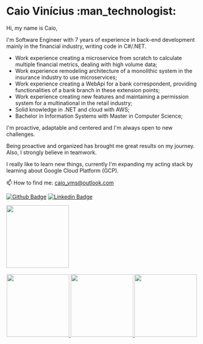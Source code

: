 <H1> Caio Vinícius :man_technologist: </H1>

Hi, my name is Caio, 

I'm Software Engineer with 7 years of experience in back-end development mainly in the financial industry, writing code in C#/.NET.

  - Work experience creating a microservice from scratch to calculate multiple financial metrics, dealing with high volume data;
  - Work experience remodeling architecture of a monolithic system in the insurance industry to use microservices;
  - Work experience creating a WebApi for a bank correspondent, providing functionalities of a bank branch in these extension points;
  - Work experience creating new features and maintaining a permission system for a multinational in the retail industry;
  - Solid knowledge in .NET and cloud with AWS;
  - Bachelor in Information Systems with Master in Computer Science;

I'm proactive, adaptable and centered and I'm always open to new challenges. 

Being proactive and organized has brought me great results on my journey. Also, I strongly believe in teamwork.

I really like to learn new things, currently I'm expanding my acting stack by learning about Google Cloud Platform (GCP).

📫 How to find me: caio_vms@outlook.com

[![Github Badge](https://img.shields.io/badge/-Github-000?style=flat-square&logo=Github&logoColor=white&link=https://github.com/caiovms)](https://github.com/caiovms)
[![Linkedin Badge](https://img.shields.io/badge/-LinkedIn-blue?style=flat-square&logo=Linkedin&logoColor=white&link=https://www.linkedin.com/in/caioviniciusmenesessilva/)](https://www.linkedin.com/in/caioviniciusmenesessilva/)

<div>
  <a align="center" href="https://github.com/caiovms">
  <img height="165em" src="https://github-readme-stats.vercel.app/api?username=caiovms&show_icons=true&include_all_commits=true&count_private=true&hide_border=false&theme=tokyonight"/>
</div>
<br>
<div>
  <img height="165em" src="https://github.com/caiovms/caiovms/assets/5957094/2e502776-d6f5-418e-b0c8-36b908cf845c"/>
  <img height="165em" src="https://github.com/caiovms/caiovms/assets/5957094/11c97f4f-3ffa-4e87-b83e-66afaf8bed14"/>
  <img height="165em" src="https://github.com/caiovms/caiovms/assets/5957094/be542487-37ac-4409-a797-ad67ec7ad4a4"/>  
</div>
